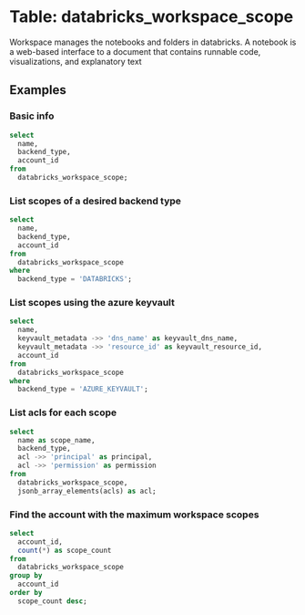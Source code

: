 # Table: databricks_workspace_scope

Workspace manages the notebooks and folders in databricks. A notebook is a web-based interface to a document that contains runnable code, visualizations, and explanatory text

## Examples

### Basic info

```sql
select
  name,
  backend_type,
  account_id
from
  databricks_workspace_scope;
```

### List scopes of a desired backend type

```sql
select
  name,
  backend_type,
  account_id
from
  databricks_workspace_scope
where
  backend_type = 'DATABRICKS';
```

### List scopes using the azure keyvault

```sql
select
  name,
  keyvault_metadata ->> 'dns_name' as keyvault_dns_name,
  keyvault_metadata ->> 'resource_id' as keyvault_resource_id,
  account_id
from
  databricks_workspace_scope
where
  backend_type = 'AZURE_KEYVAULT';
```

### List acls for each scope

```sql
select
  name as scope_name,
  backend_type,
  acl ->> 'principal' as principal,
  acl ->> 'permission' as permission
from
  databricks_workspace_scope,
  jsonb_array_elements(acls) as acl;
```

### Find the account with the maximum workspace scopes

```sql
select
  account_id,
  count(*) as scope_count
from
  databricks_workspace_scope
group by
  account_id
order by
  scope_count desc;
```